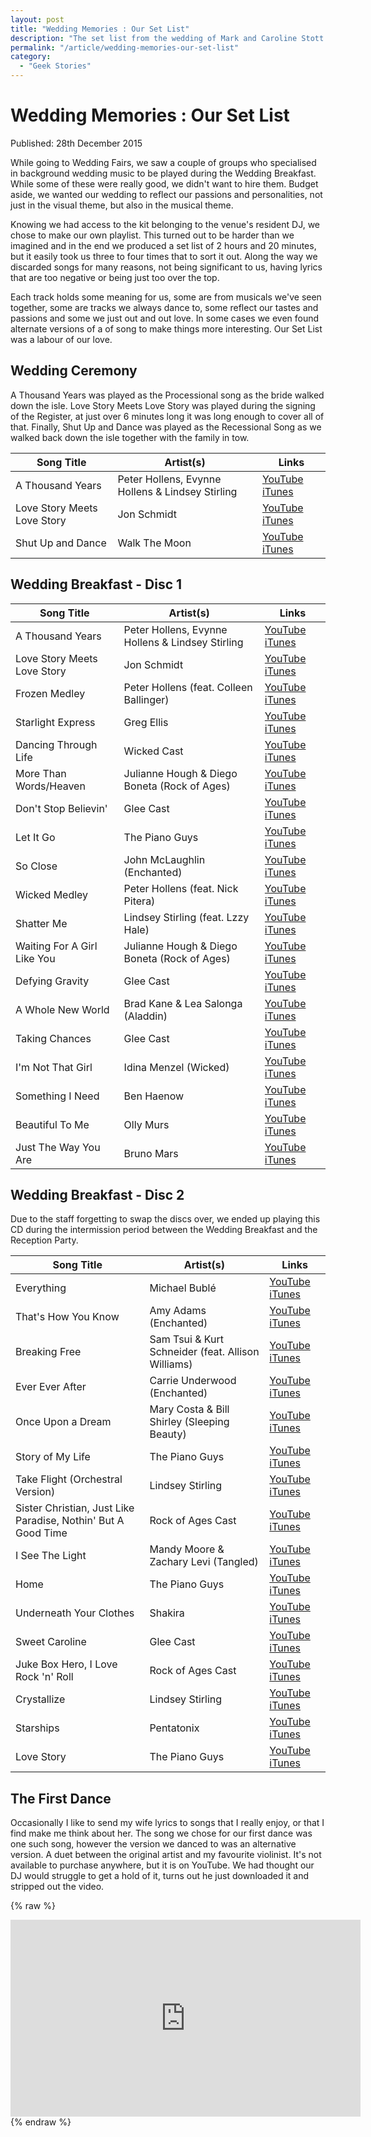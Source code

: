 ```yaml
---
layout: post
title: "Wedding Memories : Our Set List"
description: "The set list from the wedding of Mark and Caroline Stott."
permalink: "/article/wedding-memories-our-set-list"
category:
  - "Geek Stories"
---
```


# Wedding Memories : Our Set List

Published: 28th December 2015

While going to Wedding Fairs, we saw a couple of groups who specialised in background wedding music to be played during the Wedding Breakfast. While some of these were really good, we didn't want to hire them.  Budget aside, we wanted our wedding to reflect our passions and personalities, not just in the visual theme, but also in the musical theme.

Knowing we had access to the kit belonging to the venue's resident DJ, we chose to make our own playlist.  This turned out to be harder than we imagined and in the end we produced a set list of 2 hours and 20 minutes, but it easily took us three to four times that to sort it out. Along the way we discarded songs for many reasons, not being significant to us, having lyrics that are too negative or being just too over the top.

Each track holds some meaning for us, some are from musicals we've seen together, some are tracks we always dance to, some reflect our tastes and passions and some we just out and out love. In some cases we even found alternate versions of a of song to make things more interesting. Our Set List was a labour of our love.

## Wedding Ceremony

A Thousand Years was played as the Processional song as the bride walked down the isle.  Love Story Meets Love Story was played during the signing of the Register, at just over 6 minutes long it was long enough to cover all of that. Finally, Shut Up and Dance was played as the Recessional Song as we walked back down the isle together with the family in tow.

| Song Title | Artist(s) | Links |
|------------|-----------|-------|
| A Thousand Years | Peter Hollens, Evynne Hollens & Lindsey Stirling | [YouTube](https://www.youtube.com/watch?v=rGMgdmrlZHM) [iTunes](https://itunes.apple.com/gb/album/love-story-meets-love-story/id332485531?i=332485837) |
| Love Story Meets Love Story | Jon Schmidt | [YouTube](https://www.youtube.com/watch?v=GgXmiLztne4) [iTunes](https://itunes.apple.com/gb/album/love-story-meets-love-story/id332485531?i=332485837) |
| Shut Up and Dance | Walk The Moon | [YouTube](https://www.youtube.com/watch?v=6JCLY0Rlx6Q) [iTunes](https://itunes.apple.com/gb/album/shut-up-and-dance/id915448845?i=915448860&app=itunes&ign-mpt=uo%3D4) |

## Wedding Breakfast - Disc 1

| Song Title | Artist(s) | Links |
|------------|-----------|-------|
| A Thousand Years | Peter Hollens, Evynne Hollens & Lindsey Stirling | [YouTube](https://www.youtube.com/watch?v=rGMgdmrlZHM) [iTunes](https://itunes.apple.com/gb/album/thousand-years-feat.-lindsey/id700357386?i=700357839&app=itunes&ign-mpt=uo%3D4) |
| Love Story Meets Love Story | Jon Schmidt | [YouTube](https://www.youtube.com/watch?v=GgXmiLztne4) [iTunes](https://itunes.apple.com/gb/album/love-story-meets-love-story/id332485531?i=332485837) |
| Frozen Medley | Peter Hollens (feat. Colleen Ballinger) | [YouTube](https://www.youtube.com/watch?v=mrp_g93e1Gw) [iTunes](https://itunes.apple.com/gb/album/frozen-medley-feat.-colleen/id953541129?i=953541130&app=itunes&ign-mpt=uo%3D4) |
| Starlight Express | Greg Ellis | [YouTube](https://www.youtube.com/watch?v=ZFoTsvetrRU) [iTunes](https://itunes.apple.com/gb/album/starlight-express/id259620105?i=259620261) |
| Dancing Through Life | Wicked Cast | [YouTube](https://www.youtube.com/watch?v=FHmKc4M1YnU) [iTunes](https://itunes.apple.com/gb/album/dancing-through-life/id179878733?i=179878919) |
| More Than Words/Heaven | Julianne Hough & Diego Boneta (Rock of Ages) | [YouTube](https://www.youtube.com/watch?v=Cv8TeiwBPrQ) [iTunes](https://itunes.apple.com/gb/album/more-than-words-heaven-medley/id524648186?i=524648588) |
| Don't Stop Believin' | Glee Cast | [YouTube](https://www.youtube.com/watch?v=1FaJshIWdpU) [iTunes](https://itunes.apple.com/gb/album/dont-stop-believin/id346787411?i=346787431) |
| Let It Go | The Piano Guys | [YouTube](https://www.youtube.com/watch?v=6Dakd7EIgBE) [iTunes](https://itunes.apple.com/gb/album/let-it-go/id911904522?i=911904768) |
| So Close | John McLaughlin (Enchanted) | [YouTube](https://www.youtube.com/watch?v=JXh1KxI4uls) [iTunes](https://itunes.apple.com/gb/album/so-close/id714973334?i=714973706) |
| Wicked Medley | Peter Hollens (feat. Nick Pitera) | [YouTube](https://www.youtube.com/watch?v=MenBz8-dwpA) [iTunes](https://itunes.apple.com/gb/album/wicked-medley/id900629919?i=900629936) |
| Shatter Me | Lindsey Stirling (feat. Lzzy Hale) | [YouTube](https://www.youtube.com/watch?v=49tpIMDy9BE) [iTunes](https://itunes.apple.com/gb/album/shatter-me-feat.-lzzy-hale/id864702052?i=864702066) |
| Waiting For A Girl Like You | Julianne Hough & Diego Boneta (Rock of Ages) | [YouTube](https://www.youtube.com/watch?v=LT9uDmY2VVU) [iTunes](https://itunes.apple.com/gb/album/waiting-for-a-girl-like-you/id524648186?i=524648587) |
| Defying Gravity | Glee Cast | [YouTube](https://www.youtube.com/watch?v=uQHIFMzQSs0) [iTunes](https://itunes.apple.com/gb/album/defying-gravity/id346787411?i=346787590) |
| A Whole New World | Brad Kane & Lea Salonga (Aladdin) | [YouTube](https://www.youtube.com/watch?v=hZ1Rb9hC4JY) [iTunes](https://itunes.apple.com/gb/album/whole-new-world-from-disneys/id929718978?i=929719075) |
| Taking Chances | Glee Cast | [YouTube](https://www.youtube.com/watch?v=N0X27ImzIJ4) [iTunes](https://itunes.apple.com/gb/album/taking-chances/id346787411?i=346787463) |
| I'm Not That Girl | Idina Menzel (Wicked) | [YouTube](https://www.youtube.com/watch?v=gS9Q_cbr9d8) [iTunes](https://itunes.apple.com/gb/album/im-not-that-girl/id179878733?i=179878934) |
| Something I Need | Ben Haenow | [YouTube](https://www.youtube.com/watch?v=zLBaaN2sqlc) [iTunes](https://itunes.apple.com/gb/album/something-i-need/id926664022?i=926664035) |
| Beautiful To Me | Olly Murs | [YouTube](https://www.youtube.com/watch?v=GuKL8JZMrVY) [iTunes](https://itunes.apple.com/gb/album/beautiful-to-me/id1045098497?i=1045098500) |
| Just The Way You Are | Bruno Mars | [YouTube](https://www.youtube.com/watch?v=LjhCEhWiKXk) [iTunes](https://itunes.apple.com/gb/album/just-the-way-you-are/id495215040?i=495215114) |

## Wedding Breakfast - Disc 2

Due to the staff forgetting to swap the discs over, we ended up playing this CD during the intermission period between the Wedding Breakfast and the Reception Party.

| Song Title | Artist(s) | Links |
|------------|-----------|-------|
| Everything | Michael Bublé | [YouTube](https://www.youtube.com/watch?v=SPUJIbXN0WY) [iTunes](https://itunes.apple.com/gb/album/everything/id495215040?i=495215115) |
| That's How You Know | Amy Adams (Enchanted) | [YouTube](https://www.youtube.com/watch?v=2idK0qoBuWo) [iTunes](https://itunes.apple.com/gb/album/thats-how-you-know/id714973334?i=714973704) |
| Breaking Free | Sam Tsui & Kurt Schneider (feat. Allison Williams) | [YouTube](https://www.youtube.com/watch?v=nSl0mqBjQW4) [iTunes](https://itunes.apple.com/gb/album/breaking-free-feat.-allison/id350110257?i=350110523) |
| Ever Ever After | Carrie Underwood (Enchanted) | [YouTube](https://www.youtube.com/watch?v=QAniOB1Ts4k) [iTunes](https://itunes.apple.com/gb/album/ever-ever-after/id714973334?i=714973708) |
| Once Upon a Dream | Mary Costa & Bill Shirley (Sleeping Beauty) | [YouTube](https://www.youtube.com/watch?v=TXbHShUnwxY) [iTunes](https://itunes.apple.com/gb/album/main-title-once-upon-dream/id902556204?i=902556287) |
| Story of My Life | The Piano Guys | [YouTube](https://www.youtube.com/watch?v=yET4p-r2TI8) [iTunes](https://itunes.apple.com/gb/album/story-of-my-life/id911904522?i=911904767) |
| Take Flight (Orchestral Version) | Lindsey Stirling | [YouTube](https://www.youtube.com/watch?v=ryrEY7v7f4E) [iTunes](https://itunes.apple.com/gb/album/take-flight-orchestral-version/id864702052?i=864702094) |
| Sister Christian, Just Like Paradise, Nothin' But A Good Time | Rock of Ages Cast | [YouTube](https://www.youtube.com/watch?v=3tvgSN7Bg8k) [iTunes](https://itunes.apple.com/gb/album/sister-christian-just-like/id524648186?i=524648573) |
| I See The Light | Mandy Moore & Zachary Levi (Tangled) | [YouTube](https://www.youtube.com/watch?v=hYbHzzWmKUs) [iTunes](https://itunes.apple.com/gb/album/i-see-light-from-disneys-tangled/id929718978?i=929719204) |
| Home | The Piano Guys | [YouTube](https://www.youtube.com/watch?v=aF-Z1A0ujlg) [iTunes](https://itunes.apple.com/gb/album/home/id911904522?i=911904780) |
| Underneath Your Clothes | Shakira | [YouTube](https://www.youtube.com/watch?v=uwBwKcQ1k84) [iTunes](https://itunes.apple.com/gb/album/underneath-your-clothes/id495215040?i=495215551) |
| Sweet Caroline | Glee Cast | [YouTube](https://www.youtube.com/watch?v=G0iAoAEANk0) [iTunes](https://itunes.apple.com/gb/album/sweet-caroline/id346787411?i=346787585) |
| Juke Box Hero, I Love Rock 'n' Roll | Rock of Ages Cast | [YouTube](https://www.youtube.com/watch?v=LcxiggtopMU) [iTunes](https://itunes.apple.com/gb/album/juke-box-hero-i-love-rock/id524648186?i=524648585) |
| Crystallize | Lindsey Stirling | [YouTube](https://www.youtube.com/watch?v=aHjpOzsQ9YI) [iTunes](https://itunes.apple.com/gb/album/crystallize/id647899400?i=647899859) |
| Starships | Pentatonix | [YouTube](https://www.youtube.com/watch?v=_6K8mkytEMY) [iTunes](https://itunes.apple.com/gb/album/starships/id877648576?i=877648577) |
| Love Story | The Piano Guys | [YouTube](https://www.youtube.com/watch?v=rBX5o3Owbx8) [iTunes](https://itunes.apple.com/gb/album/love-story/id911904522?i=911904791) |

## The First Dance

Occasionally I like to send my wife lyrics to songs that I really enjoy, or that I find make me think about her. The song we chose for our first dance was one such song, however the version we danced to was an alternative version. A duet between the original artist and my favourite violinist.  It's not available to purchase anywhere, but it is on YouTube.  We had thought our DJ would struggle to get a hold of it, turns out he just downloaded it and stripped out the video.

{% raw %}
<iframe width="560" height="315" src="https://www.youtube-nocookie.com/embed/xwsYvBYZcx4" title="YouTube video player" frameborder="0" allow="accelerometer; autoplay; clipboard-write; encrypted-media; gyroscope; picture-in-picture; web-share" allowfullscreen></iframe>
{% endraw %}
